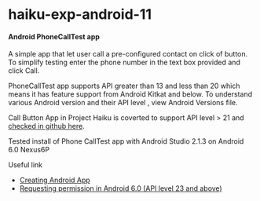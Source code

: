 # haiku-exp-android-11

#### Android PhoneCallTest app

A simple app that let user call a pre-configured contact on click of button. To simplify testing enter the phone number in the text box provided and click Call. 

PhoneCallTest app supports API  greater than 13 and less than 20  which means it has feature support from Android Kitkat and below.
To understand various Android version and their API level , view Android Versions file.

Call Button App in Project Haiku is coverted to support API level > 21 and [checked in github here](https://github.com/mozilla/project_haiku.iot/tree/master/Prototype/UR11/Android/CallButton).

Tested install of Phone CallTest app with Android Studio 2.1.3 on Android 6.0 Nexus6P

Useful link
* [Creating Android App](https://developer.android.com/training/basics/firstapp/creating-project.html)
* [Requesting permission in Android 6.0 (API level 23 and above)](https://developer.android.com/training/permissions/requesting.html)



